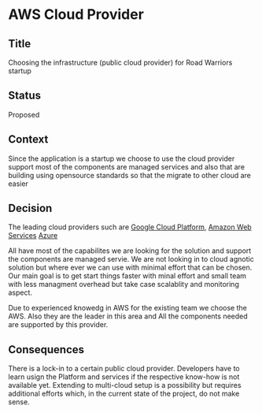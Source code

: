 # AWS Cloud Provider

## Title
Choosing the infrastructure (public cloud provider) for Road Warriors startup
## Status
Proposed

## Context
Since the application is a startup we choose to use the cloud provider support most of the components are managed services and also that are building using opensource standards so that the migrate to other cloud are easier 

## Decision
The  leading cloud providers such are
[Google Cloud Platform](https://cloud.google.com/), 
[Amazon Web Services](https://aws.amazon.com/) 
[Azure](https://azure.microsoft.com/) 

All have most of the capabilites we are looking for the solution and support the components are managed servie. We are not looking in to cloud agnotic solution but where ever we can use with minimal effort that can be chosen. Our main goal is to get start things faster with minal effort and small team with less managment overhead but take case scalablity and monitoring aspect.

Due to experienced knowedg in AWS for the existing team we choose the AWS. Also they are the leader in this area and All the components needed are supported by this provider.

## Consequences
There is a lock-in to a certain public cloud provider. Developers have to learn usign the Platform and services if the respective know-how is not available yet. Extending to multi-cloud setup is a possibility but requires additional efforts which, in the current state of the project, do not make sense.
